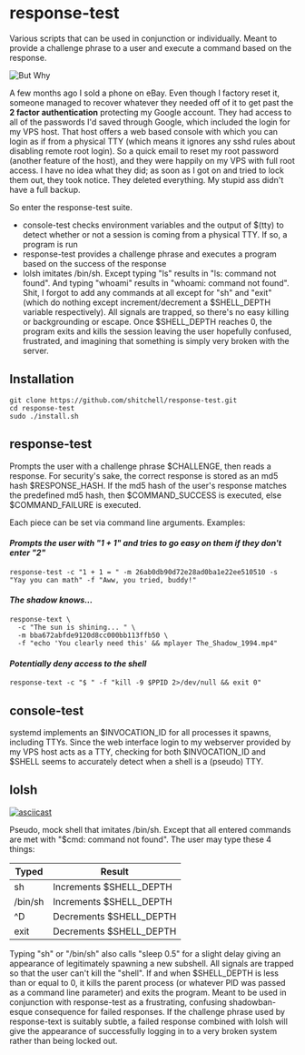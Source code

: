 # response-test
Various scripts that can be used in conjunction or individually. Meant to provide a challenge phrase to a user and execute a command based on the response.

![But Why](https://i.giphy.com/media/1M9fmo1WAFVK0/giphy.webp)

A few months ago I sold a phone on eBay. Even though I factory reset it, someone managed to recover whatever they needed off of it to get past the **2 factor authentication** protecting my Google account. They had access to all of the passwords I'd saved through Google, which included the login for my VPS host. That host offers a web based console with which you can login as if from a physical TTY (which means it ignores any sshd rules about disabling remote root login). So a quick email to reset my root password (another feature of the host), and they were happily on my VPS with full root access. I have no idea what they did; as soon as I got on and tried to lock them out, they took notice. They deleted everything. My stupid ass didn't have a full backup.

So enter the response-test suite.

* console-test checks environment variables and the output of $(tty) to detect whether or not a session is coming from a physical TTY. If so, a program is run
* response-test provides a challenge phrase and executes a program based on the success of the response
* lolsh imitates /bin/sh. Except typing "ls" results in "ls: command not found". And typing "whoami" results in "whoami: command not found". Shit, I forgot to add any commands at all except for "sh" and "exit" (which do nothing except increment/decrement a $SHELL_DEPTH variable respectively). All signals are trapped, so there's no easy killing or backgrounding or escape. Once $SHELL_DEPTH reaches 0, the program exits and kills the session leaving the user hopefully confused, frustrated, and imagining that something is simply very broken with the server.

## Installation

    git clone https://github.com/shitchell/response-test.git
    cd response-test
    sudo ./install.sh

## response-test
Prompts the user with a challenge phrase $CHALLENGE, then reads a response. For security's sake, the correct response is stored as an md5 hash $RESPONSE_HASH. If the md5 hash of the user's response matches the predefined md5 hash, then $COMMAND_SUCCESS is executed, else $COMMAND_FAILURE is executed.

Each piece can be set via command line arguments. Examples:

#### *Prompts the user with "1 + 1" and tries to go easy on them if they don't enter "2"*
    response-test -c "1 + 1 = " -m 26ab0db90d72e28ad0ba1e22ee510510 -s "Yay you can math" -f "Aww, you tried, buddy!"

#### *The shadow knows...*
    response-text \ 
      -c "The sun is shining... " \ 
      -m bba672abfde9120d8cc000bb113ffb50 \ 
      -f "echo 'You clearly need this' && mplayer The_Shadow_1994.mp4"

#### *Potentially deny access to the shell*
    response-text -c "$ " -f "kill -9 $PPID 2>/dev/null && exit 0"


## console-test
systemd implements an $INVOCATION_ID for all processes it spawns, including TTYs. Since the web interface login to my webserver provided by my VPS host acts as a TTY, checking for both $INVOCATION_ID and $SHELL seems to accurately detect when a shell is a (pseudo) TTY.


## lolsh
[![asciicast](https://asciinema.org/a/S0JX1KGOvMeigNVdTHVG3liXx.svg)](https://asciinema.org/a/S0JX1KGOvMeigNVdTHVG3liXx)

Pseudo, mock shell that imitates /bin/sh. Except that all entered commands are met with "$cmd: command not found". The user may type these 4 things:

Typed | Result
------------ | -------------
sh | Increments $SHELL_DEPTH
/bin/sh | Increments $SHELL_DEPTH
^D | Decrements $SHELL_DEPTH
exit | Decrements $SHELL_DEPTH

Typing "sh" or "/bin/sh" also calls "sleep 0.5" for a slight delay giving an appearance of legitimately spawning a new subshell. All signals are trapped so that the user can't kill the "shell". If and when $SHELL_DEPTH is less than or equal to 0, it kills the parent process (or whatever PID was passed as a command line parameter) and exits the program. Meant to be used in conjunction with response-test as a frustrating, confusing shadowban-esque consequence for failed responses. If the challenge phrase used by response-text is suitably subtle, a failed response combined with lolsh will give the appearance of successfully logging in to a very broken system rather than being locked out.
